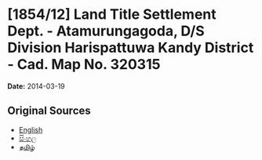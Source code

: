 # [1854/12] Land Title Settlement Dept. - Atamurungagoda, D/S Division Harispattuwa Kandy District - Cad. Map No. 320315

**Date:** 2014-03-19

## Original Sources

- [English](https://documents.gov.lk/view/extra-gazettes/2014/3/1854-12_E.pdf)
- [සිංහල](https://documents.gov.lk/view/extra-gazettes/2014/3/1854-12_S.pdf)
- [தமிழ்](https://documents.gov.lk/view/extra-gazettes/2014/3/1854-12_T.pdf)
